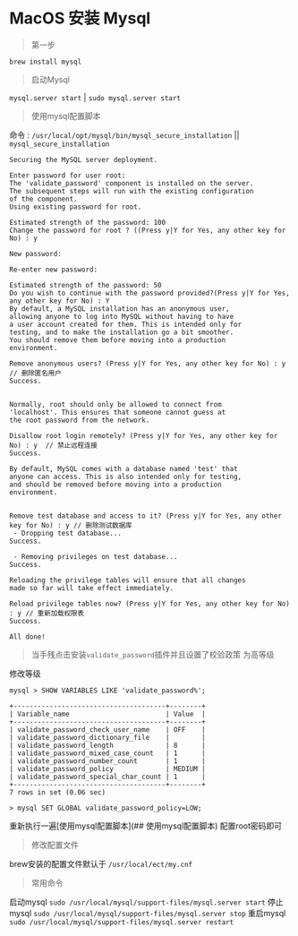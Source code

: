 # MacOS 安装 Mysql


>   第一步

```
brew install mysql
```

>  启动Mysql

`mysql.server start` | `sudo mysql.server start`


>  使用mysql配置脚本

命令 : `/usr/local/opt/mysql/bin/mysql_secure_installation`  || `mysql_secure_installation`

```
Securing the MySQL server deployment.

Enter password for user root: 
The 'validate_password' component is installed on the server.
The subsequent steps will run with the existing configuration
of the component.
Using existing password for root.

Estimated strength of the password: 100 
Change the password for root ? ((Press y|Y for Yes, any other key for No) : y

New password: 

Re-enter new password: 

Estimated strength of the password: 50 
Do you wish to continue with the password provided?(Press y|Y for Yes, any other key for No) : Y
By default, a MySQL installation has an anonymous user,
allowing anyone to log into MySQL without having to have
a user account created for them. This is intended only for
testing, and to make the installation go a bit smoother.
You should remove them before moving into a production
environment.

Remove anonymous users? (Press y|Y for Yes, any other key for No) : y // 删除匿名用户
Success.


Normally, root should only be allowed to connect from
'localhost'. This ensures that someone cannot guess at
the root password from the network.

Disallow root login remotely? (Press y|Y for Yes, any other key for No) : y  // 禁止远程连接
Success.

By default, MySQL comes with a database named 'test' that
anyone can access. This is also intended only for testing,
and should be removed before moving into a production
environment.


Remove test database and access to it? (Press y|Y for Yes, any other key for No) : y // 删除测试数据库
 - Dropping test database...
Success.

 - Removing privileges on test database...
Success.

Reloading the privilege tables will ensure that all changes
made so far will take effect immediately.

Reload privilege tables now? (Press y|Y for Yes, any other key for No) : y // 重新加载权限表
Success.

All done! 

```


>  当手残点击安装`validate_password`插件并且设置了校验政策 为高等级 

修改等级

```mysql
mysql > SHOW VARIABLES LIKE 'validate_password%';

+--------------------------------------+--------+
| Variable_name                        | Value  |
+--------------------------------------+--------+
| validate_password_check_user_name    | OFF    |
| validate_password_dictionary_file    |        |
| validate_password_length             | 8      |
| validate_password_mixed_case_count   | 1      |
| validate_password_number_count       | 1      |
| validate_password_policy             | MEDIUM |
| validate_password_special_char_count | 1      |
+--------------------------------------+--------+
7 rows in set (0.06 sec)
```

```mysql
> mysql SET GLOBAL validate_password_policy=LOW;
```

重新执行一遍[使用mysql配置脚本](## 使用mysql配置脚本) 配置root密码即可


>  修改配置文件

brew安装的配置文件默认于 `/usr/local/ect/my.cnf`


>  常用命令

启动mysql  `sudo /usr/local/mysql/support-files/mysql.server start`
停止mysql  `sudo /usr/local/mysql/support-files/mysql.server stop`
重启mysql `sudo /usr/local/mysql/support-files/mysql.server restart`

